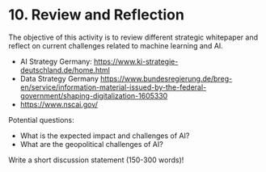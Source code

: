 # 10. Review and Reflection

The objective of this activity is to review different strategic whitepaper and reflect on current challenges related to machine learning and AI.

* AI Strategy Germany: https://www.ki-strategie-deutschland.de/home.html
* Data Strategy Germany <https://www.bundesregierung.de/breg-en/service/information-material-issued-by-the-federal-government/shaping-digitalization-1605330>
* https://www.nscai.gov/


Potential questions:

* What is the expected impact and challenges of AI?
* What are the geopolitical challenges of AI? 


Write a short discussion statement (150-300 words)!